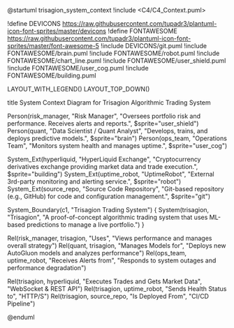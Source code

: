 @startuml trisagion_system_context
!include <C4/C4_Context.puml>

!define DEVICONS https://raw.githubusercontent.com/tupadr3/plantuml-icon-font-sprites/master/devicons
!define FONTAWESOME https://raw.githubusercontent.com/tupadr3/plantuml-icon-font-sprites/master/font-awesome-5
!include DEVICONS/git.puml
!include FONTAWESOME/brain.puml
!include FONTAWESOME/robot.puml
!include FONTAWESOME/chart_line.puml
!include FONTAWESOME/user_shield.puml
!include FONTAWESOME/user_cog.puml
!include FONTAWESOME/building.puml

LAYOUT_WITH_LEGEND()
LAYOUT_TOP_DOWN()

title System Context Diagram for Trisagion Algorithmic Trading System

Person(risk_manager, "Risk Manager", "Oversees portfolio risk and performance. Receives alerts and reports.", $sprite="user_shield")
Person(quant, "Data Scientist / Quant Analyst", "Develops, trains, and deploys predictive models.", $sprite="brain")
Person(ops_team, "Operations Team", "Monitors system health and manages uptime.", $sprite="user_cog")

System_Ext(hyperliquid, "HyperLiquid Exchange", "Cryptocurrency derivatives exchange providing market data and trade execution.", $sprite="building")
System_Ext(uptime_robot, "UptimeRobot", "External 3rd-party monitoring and alerting service.", $sprite="robot")
System_Ext(source_repo, "Source Code Repository", "Git-based repository (e.g., GitHub) for code and configuration management.", $sprite="git")

System_Boundary(c1, "Trisagion Trading System") {
    System(trisagion, "Trisagion", "A proof-of-concept algorithmic trading system that uses ML-based predictions to manage a live portfolio.")
}

Rel(risk_manager, trisagion, "Uses", "Views performance and manages overall strategy")
Rel(quant, trisagion, "Manages Models for", "Deploys new AutoGluon models and analyzes performance")
Rel(ops_team, uptime_robot, "Receives Alerts from", "Responds to system outages and performance degradation")

Rel(trisagion, hyperliquid, "Executes Trades and Gets Market Data", "WebSocket & REST API")
Rel(trisagion, uptime_robot, "Sends Health Status to", "HTTP/S")
Rel(trisagion, source_repo, "Is Deployed From", "CI/CD Pipeline")

@enduml
